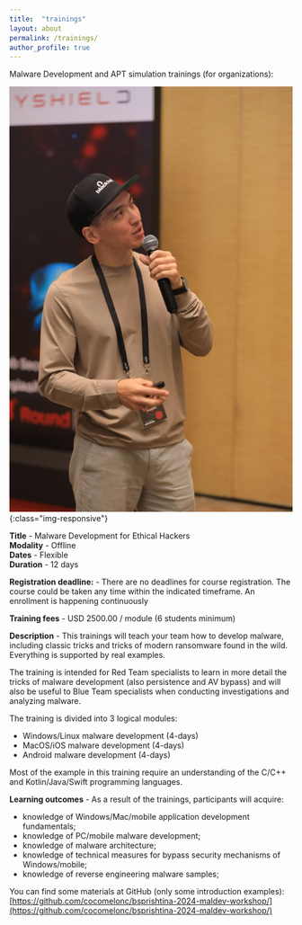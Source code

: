 ```yaml
---
title:  "trainings"
layout: about
permalink: /trainings/
author_profile: true
---
```


Malware Development and APT simulation trainings (for organizations):           

![home](/assets/images/trainings.jpeg){:class="img-responsive"}      

**Title** - Malware Development for Ethical Hackers      
**Modality** - Offline    
**Dates** - Flexible    
**Duration** - 12 days     

**Registration deadline:** - There are no deadlines for course registration. The course could be taken any time within the
indicated timeframe. An enrollment is happening
continuously      

**Training fees** - USD 2500.00 / module (6 students minimum)

**Description** - This trainings will teach your team how to develop malware, including classic tricks and tricks of modern ransomware found in the wild. Everything is supported by real examples.     

The training is intended for Red Team specialists to learn in more detail the tricks of malware development (also persistence and AV bypass) and will also be useful to Blue Team specialists when conducting investigations and analyzing malware.    

The training is divided into 3 logical modules:     
- Windows/Linux malware development (4-days)      
- MacOS/iOS malware development (4-days)       
- Android malware development (4-days)     

Most of the example in this training require an understanding of the C/C++ and Kotlin/Java/Swift programming languages.     

**Learning outcomes** - As a result of the trainings, participants will acquire:     
- knowledge of Windows/Mac/mobile application development fundamentals;     
- knowledge of PC/mobile malware development;     
- knowledge of malware architecture;     
- knowledge of technical measures for bypass security mechanisms of Windows/mobile;      
- knowledge of reverse engineering malware samples;     

You can find some materials at GitHub (only some introduction examples):     
[https://github.com/cocomelonc/bsprishtina-2024-maldev-workshop/](https://github.com/cocomelonc/bsprishtina-2024-maldev-workshop/)     